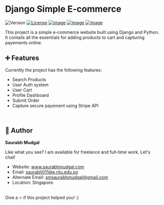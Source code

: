 # Django Simple E-commerce

![Version](https://img.shields.io/badge/version-0.1-blue.svg?cacheSeconds=2592000)
[![License](https://img.shields.io/badge/License-Apache%202.0-blue.svg)](https://opensource.org/licenses/Apache-2.0)
[![image](https://img.shields.io/badge/Microsoft_Outlook-0078D4?style=for-the-badge&logo=microsoft-outlook&logoColor=white)](mailto:saurabh011@e.ntu.edu.sg?subject=Regarding%20Software%20Engineering%20work)
[![image](https://img.shields.io/badge/WhatsApp-25D366?style=for-the-badge&logo=whatsapp&logoColor=white)](https://wa.me/6583794711)
[![image](https://img.shields.io/badge/LinkedIn-0077B5?style=for-the-badge&logo=linkedin&logoColor=white)](https://www.linkedin.com/in/mechanical-engineer-saurabh/)


This project is a simple e-commerce website built using Django and Python. It contails all the essentials for adding products to cart and capturing payements online.

## ➕ Features

Currently the project has the following features:
  * Search Products
  * User Auth system 
  * User Cart
  * Profile Dashboard
  * Submit Order
  * Capture secure payement using Stripe API
  
<br>

## 👤 Author

**Saurabh Mudgal**

Like what you see? I am available for freelance and full-time work. Let's chat!
* Website: www.saurabhmudgal.com
* Email: saurabh011@e.ntu.edu.sg
* Alternate Email: smsaurabhmudgal@gmail.com
* Location: Singapore

<br>
Give a ⭐️ if this project helped you! :)
